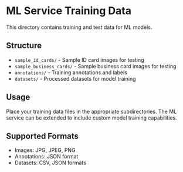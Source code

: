 # ML Service Training Data

This directory contains training and test data for ML models.

## Structure

- `sample_id_cards/` - Sample ID card images for testing
- `sample_business_cards/` - Sample business card images for testing
- `annotations/` - Training annotations and labels
- `datasets/` - Processed datasets for model training

## Usage

Place your training data files in the appropriate subdirectories. The ML service can be extended to include custom model training capabilities.

## Supported Formats

- Images: JPG, JPEG, PNG
- Annotations: JSON format
- Datasets: CSV, JSON formats
